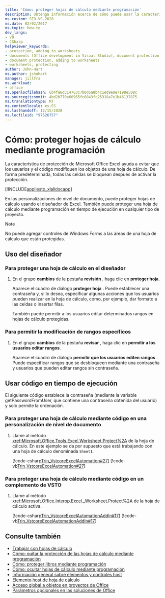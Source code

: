 ```yaml
---
title: 'Cómo: proteger hojas de cálculo mediante programación'
description: Obtenga información acerca de cómo puede usar la característica de protección de Microsoft Excel para evitar que los usuarios y el código modifiquen los objetos de una hoja de cálculo.
ms.custom: SEO-VS-2020
ms.date: 02/02/2017
ms.topic: how-to
dev_langs:
- VB
- CSharp
helpviewer_keywords:
- protection, adding to worksheets
- documents [Office development in Visual Studio], document protection
- document protection, adding to worksheets
- worksheets, protecting
author: John-Hart
ms.author: johnhart
manager: jillfra
ms.workload:
- office
ms.openlocfilehash: 6b4fe6d314763c7b0d6a8b4c1ed9e8e7198e508c
ms.sourcegitcommit: 4bd2b770e60965fc0843fc25318a7e1b46137875
ms.translationtype: MT
ms.contentlocale: es-ES
ms.lasthandoff: 12/15/2020
ms.locfileid: "97526757"
---
```

# <a name="how-to-programmatically-protect-worksheets"></a>Cómo: proteger hojas de cálculo mediante programación
  La característica de protección de Microsoft Office Excel ayuda a evitar que los usuarios y el código modifiquen los objetos de una hoja de cálculo. De forma predeterminada, todas las celdas se bloquean después de activar la protección.

 [!INCLUDE[appliesto_xlalldocapp](../vsto/includes/appliesto-xlalldocapp-md.md)]

 En las personalizaciones de nivel de documento, puede proteger hojas de cálculo usando el diseñador de Excel. También puede proteger una hoja de cálculo mediante programación en tiempo de ejecución en cualquier tipo de proyecto.

> [!NOTE]
> No puede agregar controles de Windows Forms a las áreas de una hoja de cálculo que están protegidas.

## <a name="use-the-designer"></a>Uso del diseñador

### <a name="to-protect-a-worksheet-in-the-designer"></a>Para proteger una hoja de cálculo en el diseñador

1. En el grupo **cambios** de la pestaña **revisión** , haga clic en **proteger hoja**.

    Aparece el cuadro de diálogo **proteger hoja** . Puede establecer una contraseña y, si lo desea, especificar algunas acciones que los usuarios pueden realizar en la hoja de cálculo, como, por ejemplo, dar formato a las celdas o insertar filas.

   También puede permitir a los usuarios editar determinados rangos en hojas de cálculo protegidas.

### <a name="to-allow-editing-in-specific-ranges"></a>Para permitir la modificación de rangos específicos

1. En el grupo **cambios** de la pestaña **revisar** , haga clic en **permitir a los usuarios editar rangos**.

     Aparece el cuadro de diálogo **permitir que los usuarios editen rangos** . Puede especificar rangos que se desbloqueen mediante una contraseña y usuarios que pueden editar rangos sin contraseña.

## <a name="use-code-at-run-time"></a>Usar código en tiempo de ejecución
 El siguiente código establece la contraseña (mediante la variable getPasswordFromUser, que contiene una contraseña obtenida del usuario) y solo permite la ordenación.

### <a name="to-protect-a-worksheet-by-using-code-in-a-document-level-customization"></a>Para proteger una hoja de cálculo mediante código en una personalización de nivel de documento

1. Llame al método <xref:Microsoft.Office.Tools.Excel.Worksheet.Protect%2A> de la hoja de cálculo. En este ejemplo se da por supuesto que está trabajando con una hoja de cálculo denominada `Sheet1`.

     [!code-csharp[Trin_VstcoreExcelAutomation#27](../vsto/codesnippet/CSharp/Trin_VstcoreExcelAutomationCS/Sheet1.cs#27)]
     [!code-vb[Trin_VstcoreExcelAutomation#27](../vsto/codesnippet/VisualBasic/Trin_VstcoreExcelAutomation/Sheet1.vb#27)]

### <a name="to-protect-a-worksheet-by-using-code-in-a-vsto-add-in"></a>Para proteger una hoja de cálculo mediante código en un complemento de VSTO

1. Llame al método <xref:Microsoft.Office.Interop.Excel._Worksheet.Protect%2A> de la hoja de cálculo activa.

     [!code-csharp[Trin_VstcoreExcelAutomationAddIn#17](../vsto/codesnippet/CSharp/trin_vstcoreexcelautomationaddin/ThisAddIn.cs#17)]
     [!code-vb[Trin_VstcoreExcelAutomationAddIn#17](../vsto/codesnippet/VisualBasic/trin_vstcoreexcelautomationaddin/ThisAddIn.vb#17)]

## <a name="see-also"></a>Consulte también
- [Trabajar con hojas de cálculo](../vsto/working-with-worksheets.md)
- [Cómo: quitar la protección de las hojas de cálculo mediante programación](../vsto/how-to-programmatically-remove-protection-from-worksheets.md)
- [Cómo: proteger libros mediante programación](../vsto/how-to-programmatically-protect-workbooks.md)
- [Cómo: ocultar hojas de cálculo mediante programación](../vsto/how-to-programmatically-hide-worksheets.md)
- [Información general sobre elementos y controles host](../vsto/host-items-and-host-controls-overview.md)
- [Elemento host de hoja de cálculo](../vsto/worksheet-host-item.md)
- [Acceso global a objetos en proyectos de Office](../vsto/global-access-to-objects-in-office-projects.md)
- [Parámetros opcionales en las soluciones de Office](../vsto/optional-parameters-in-office-solutions.md)
